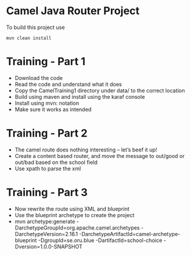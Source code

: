 Camel Java Router Project
=========================

To build this project use

    mvn clean install

# Training - Part 1

* Download the code
* Read the code and understand what it does
* Copy the CamelTraining1 directory under data/ to the correct location
* Build using maven and install using the karaf console
* Install using mvn: notation
* Make sure it works as intended

# Training - Part 2

* The camel route does nothing interesting – let’s beef it up!
* Create a content based router, and move the message to out/good or out/bad based on the school field
* Use xpath to parse the xml

# Training - Part 3

* Now rewrite the route using XML and blueprint
* Use the blueprint archetype to create the project
* mvn archetype:generate -DarchetypeGroupId=org.apache.camel.archetypes -DarchetypeVersion=2.16.1 -DarchetypeArtifactId=camel-archetype-blueprint -DgroupId=se.oru.blue -DartifactId=school-choice -Dversion=1.0.0-SNAPSHOT

